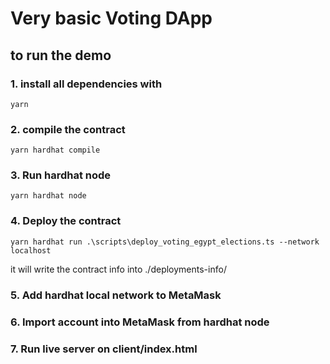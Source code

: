 
# Very basic Voting DApp

## to run the demo

### 1. install all dependencies with

```shell
yarn
```

### 2. compile the contract

```shell
yarn hardhat compile
```

### 3. Run hardhat node

```shell
yarn hardhat node
```

### 4. Deploy the contract

```shell
yarn hardhat run .\scripts\deploy_voting_egypt_elections.ts --network localhost
```

it will write the contract info into ./deployments-info/

### 5. Add hardhat local network to MetaMask

### 6. Import account into MetaMask from hardhat node

### 7. Run live server on client/index.html
